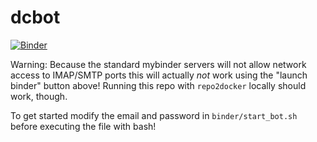 # dcbot

[![Binder](https://mybinder.org/badge_logo.svg)](https://mybinder.org/v2/gh/deeplook/dcbot/main?urlpath=lab)

Warning: Because the standard mybinder servers will not allow network access to IMAP/SMTP ports this will actually *not* work using the "launch binder" button above! Running this repo with `repo2docker` locally should work, though.

To get started modify the email and password in `binder/start_bot.sh` before executing the file with bash!
